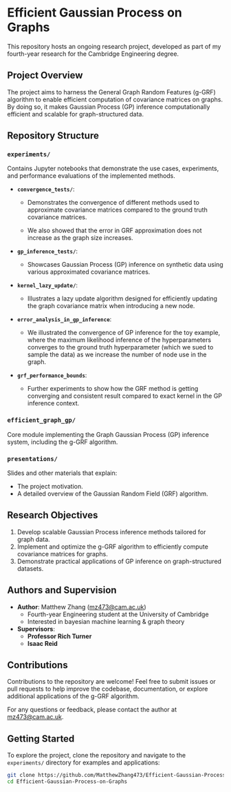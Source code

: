 # Efficient Gaussian Process on Graphs

This repository hosts an ongoing research project, developed as part of my fourth-year research for the Cambridge Engineering degree.

## Project Overview

The project aims to harness the General Graph Random Features (g-GRF) algorithm to enable efficient computation of covariance matrices on graphs. By doing so, it makes Gaussian Process (GP) inference computationally efficient and scalable for graph-structured data.

## Repository Structure

### **`experiments/`**
Contains Jupyter notebooks that demonstrate the use cases, experiments, and performance evaluations of the implemented methods.

- **`convergence_tests/`**: 
  - Demonstrates the convergence of different methods used to approximate covariance matrices compared to the ground truth covariance matrices.

  - We also showed that the error in GRF approximation does not increase as the graph size increases.

- **`gp_inference_tests/`**: 
  - Showcases Gaussian Process (GP) inference on synthetic data using various approximated covariance matrices.

- **`kernel_lazy_update/`**: 
  - Illustrates a lazy update algorithm designed for efficiently updating the graph covariance matrix when introducing a new node.

- **`error_analysis_in_gp_inference`**:
  - We illustrated the convergence of GP inference for the toy example, where the maximum likelihood inference of the hyperparameters converges to the ground truth hyperparameter (which we sued to sample the data) as we increase the number of node use in the graph.

- **`grf_performance_bounds`**:
  - Further experiments to show how the GRF method is getting converging and consistent result compared to exact kernel in the GP inference context.

### **`efficient_graph_gp/`**
Core module implementing the Graph Gaussian Process (GP) inference system, including the g-GRF algorithm.

### **`presentations/`**
Slides and other materials that explain:
- The project motivation.
- A detailed overview of the Gaussian Random Field (GRF) algorithm.

## Research Objectives

1. Develop scalable Gaussian Process inference methods tailored for graph data.
2. Implement and optimize the g-GRF algorithm to efficiently compute covariance matrices for graphs.
3. Demonstrate practical applications of GP inference on graph-structured datasets.

## Authors and Supervision

- **Author**: Matthew Zhang ([mz473@cam.ac.uk](mailto:mz473@cam.ac.uk))  
  - Fourth-year Engineering student at the University of Cambridge
  - Interested in bayesian machine learning & graph theory
- **Supervisors**:  
  - **Professor Rich Turner**
  - **Isaac Reid**

## Contributions

Contributions to the repository are welcome! Feel free to submit issues or pull requests to help improve the codebase, documentation, or explore additional applications of the g-GRF algorithm.  

For any questions or feedback, please contact the author at [mz473@cam.ac.uk](mailto:mz473@cam.ac.uk).

## Getting Started

To explore the project, clone the repository and navigate to the `experiments/` directory for examples and applications:

```bash
git clone https://github.com/MatthewZhang473/Efficient-Gaussian-Process-on-Graphs.git
cd Efficient-Gaussian-Process-on-Graphs
